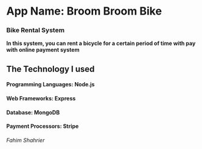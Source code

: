 # App Name: Broom Broom Bike

### Bike Rental System

**In this system, you can rent a bicycle for a certain period of time with pay with online payment system**

## The Technology I used

#### Programming Languages: Node.js

#### Web Frameworks: Express

#### Database: MongoDB

#### Payment Processors: Stripe

###### Fahim Shahrier
